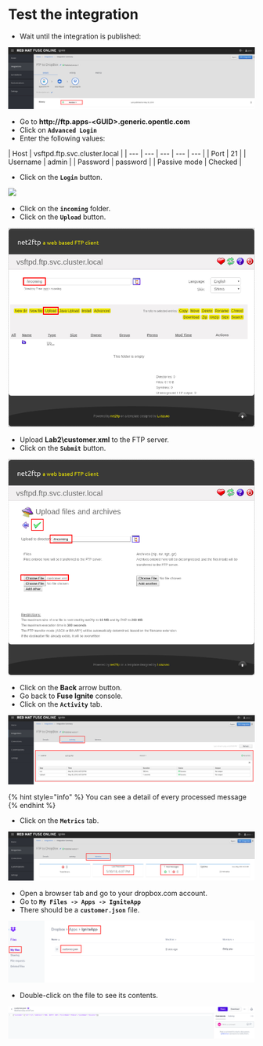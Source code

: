 # Test the integration



* Wait until the integration is published:

![](../.gitbook/assets/image%20%28108%29.png)

* Go to **http://ftp.apps-&lt;GUID&gt;.generic.opentlc.com**
* Click on **`Advanced Login`**
* Enter the following values:

| Host | vsftpd.ftp.svc.cluster.local |
| --- | --- | --- | --- | --- |
| Port | 21 |
| Username | admin |
| Password | password |
| Passive mode | Checked |

* Click on the **`Login`** button.

![](https://blobscdn.gitbook.com/v0/b/gitbook-28427.appspot.com/o/assets%2F-LDgEtlo1zua2etnJvxn%2F-LDngljqU3as7X5EMh1K%2F-LDnhY6bbRbRgEDYlMJS%2Fimage.png?alt=media&token=49f765c7-7436-420e-a724-02d4aeb4210f)

* Click on the **`incoming`** folder.
* Click on the **`Upload`** button.

![](../.gitbook/assets/image%20%2823%29.png)

* Upload **Lab2\customer.xml** to the FTP server.
* Click on the **`Submit`** button.

![](../.gitbook/assets/image%20%28132%29.png)

* Click on the **Back** arrow button.
* Go back to **Fuse Ignite** console.
* Click on the **`Activity`** tab.

![](../.gitbook/assets/image%20%28110%29.png)

{% hint style="info" %}
You can see a detail of every processed message
{% endhint %}

* Click on the **`Metrics`** tab.

![](../.gitbook/assets/image%20%2829%29.png)

* Open a browser tab and go to your dropbox.com account.
* Go to **`My Files -> Apps -> IgniteApp`**
* There should be a **`customer.json`** file.

![](../.gitbook/assets/image%20%2893%29.png)

* Double-click on the file to see its contents.

![](../.gitbook/assets/image%20%2862%29.png)



